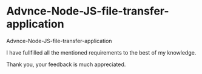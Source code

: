 # Advnce-Node-JS-file-transfer-application
Advnce-Node-JS-file-transfer-application

I have fullfilled all the mentioned requirements to the best of my knowledge.

Thank you, your feedback is much appreciated.
